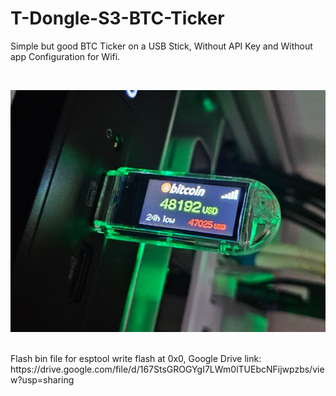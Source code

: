 # T-Dongle-S3-BTC-Ticker
Simple but good BTC Ticker on a USB Stick, Without API Key and Without app Configuration for Wifi. 

<br>

<p><img src="https://github.com/oxinon/T-Dongle-S3-BTC-Ticker/blob/main/Pictures/T-Dongle-S3-BTC-Ticker.png" alt="Cover" width="600"></p>
<br>
Flash bin file for esptool write flash at 0x0, Google Drive link: https://drive.google.com/file/d/167StsGROGYgI7LWm0lTUEbcNFijwpzbs/view?usp=sharing
<br>
